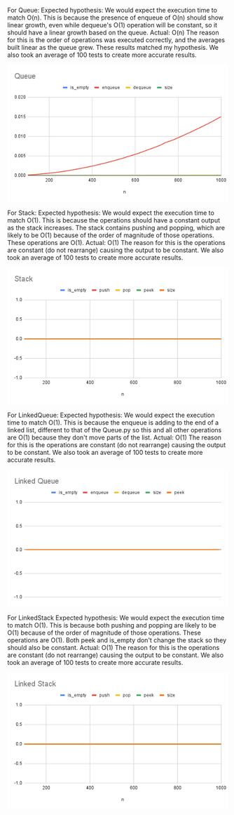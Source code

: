 For Queue:
    Expected hypothesis: We would expect the execution time to match O(n).
    This is because the presence of enqueue of O(n) should show linear growth, 
    even while dequeue's O(1) operation will be constant, so it should have a 
    linear growth based on the queue.
    Actual: O(n)
    The reason for this is the order of operations was executed correctly, 
    and the averages built linear as the queue grew. These results matched my hypothesis.
    We also took an average of 100 tests to create more accurate results.

![Growth Rate for Queue](/images/Queue.png)


For Stack:
    Expected hypothesis: We would expect the execution time to match O(1).
    This is because the operations should have a constant output as the
    stack increases. The stack contains pushing and popping, which are likely
    to be O(1) because of the order of magnitude of those operations. These
    operations are O(1).
    Actual: O(1)
    The reason for this is the operations are constant (do not rearrange)
    causing the output to be constant. We also took an average of 100 tests to create
    more accurate results.

![Growth Rate for Stack](/images/Stack.png)


For LinkedQueue:
    Expected hypothesis: We would expect the execution time to match O(1).
    This is because the enqueue is adding to the end of a linked list, different to that
    of the Queue.py so this and all other operations are O(1) because they don't move parts 
    of the list.
    Actual: O(1)
    The reason for this is the operations are constant (do not rearrange)
    causing the output to be constant. We also took an average of 100 tests to create
    more accurate results.

![Growth Rate for LinkedQueue](/images/Linked%20Queue.png)


For LinkedStack
    Expected hypothesis: We would expect the execution time to match O(1).
    This is because both pushing and popping are likely to be O(1) because 
    of the order of magnitude of those operations. These operations are O(1).
    Both peek and is_empty don't change the stack so they should also be constant.
    Actual: O(1)
    The reason for this is the operations are constant (do not rearrange)
    causing the output to be constant. We also took an average of 100 tests to create
    more accurate results. 

![Growth Rate for LinkedStack](/images/Linked%20Stack.png)

